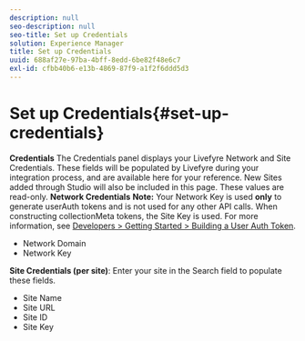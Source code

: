 ```yaml
---
description: null
seo-description: null
seo-title: Set up Credentials
solution: Experience Manager
title: Set up Credentials
uuid: 688af27e-97ba-4bff-8edd-6be82f48e6c7
exl-id: cfbb40b6-e13b-4869-87f9-a1f2f6ddd5d3
---
```

# Set up Credentials{#set-up-credentials}

 **Credentials** The Credentials panel displays your Livefyre Network and Site Credentials. These fields will be populated by Livefyre during your integration process, and are available here for your reference. New Sites added through Studio will also be included in this page. These values are read-only.
**Network Credentials** **Note:** Your Network Key is used **only** to generate userAuth tokens and is not used for any other API calls. When constructing collectionMeta tokens, the Site Key is used. For more information, see [Developers > Getting Started > Building a User Auth Token](https://answers.livefyre.com/developers/getting-started/tokens/auth/).

* Network Domain
* Network Key

**Site Credentials (per site)**: Enter your site in the Search field to populate these fields.

* Site Name
* Site URL
* Site ID
* Site Key
